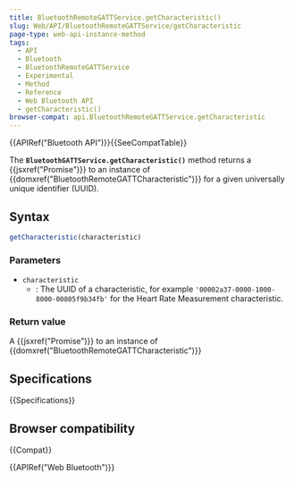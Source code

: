 ```yaml
---
title: BluetoothRemoteGATTService.getCharacteristic()
slug: Web/API/BluetoothRemoteGATTService/getCharacteristic
page-type: web-api-instance-method
tags:
  - API
  - Bluetooth
  - BluetoothRemoteGATTService
  - Experimental
  - Method
  - Reference
  - Web Bluetooth API
  - getCharacteristic()
browser-compat: api.BluetoothRemoteGATTService.getCharacteristic
---
```


{{APIRef("Bluetooth API")}}{{SeeCompatTable}}

The **`BluetoothGATTService.getCharacteristic()`** method
returns a {{jsxref("Promise")}} to an instance of
{{domxref("BluetoothRemoteGATTCharacteristic")}} for a given universally unique identifier
(UUID).

## Syntax

```js
getCharacteristic(characteristic)
```

### Parameters

- `characteristic`
  - : The UUID of a characteristic, for
    example `'00002a37-0000-1000-8000-00805f9b34fb'` for the Heart Rate
    Measurement characteristic.

### Return value

A {{jsxref("Promise")}} to an instance of {{domxref("BluetoothRemoteGATTCharacteristic")}}

## Specifications

{{Specifications}}

## Browser compatibility

{{Compat}}

{{APIRef("Web Bluetooth")}}
